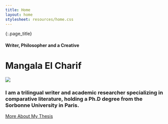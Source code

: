 ```yaml
---
title: Home
layout: home
stylesheet: resources/home.css
---
```


{:.page_title}
#### Writer, Philosopher and a Creative
# Mangala El Charif

![](/resources/home.jpg)

### I am a trilingual writer and academic researcher specializing in comparative literature, holding a Ph.D degree from the Sorbonne University in Paris.

<div class="block_link">
  <a href="thesis">More About My Thesis</a>
</div>

<br>
